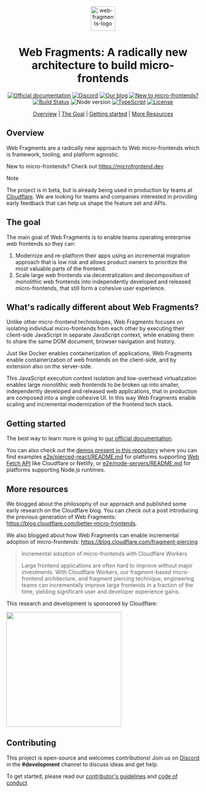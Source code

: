 <!-- prettier-ignore -->
<div align="center">

<img src="./docs/src/assets/favicons/favicon.svg" alt="web-fragments-logo" align="center" height="64" />

# Web Fragments: A radically new architecture to build micro-frontends

[![Official documentation](https://img.shields.io/badge/Official%20Docs-fuchsia?style=flat-square)](https://web-fragments.dev/)
[![Discord](https://img.shields.io/badge/Discord-8A2BE2?style=flat-square&logo=discord&logoColor=white)](https://discord.gg/dcgA8YxyCb)
[![Our blog](https://img.shields.io/badge/Blog%20post-F28021?style=flat-square&logo=cloudflare&logoColor=white)](https://blog.cloudflare.com/better-micro-frontends)
[![New to micro-frontends?](https://img.shields.io/badge/Microfrontend.dev-2F80ED?style=flat-square)](https://microfrontend.dev)
[![Build Status](https://img.shields.io/github/actions/workflow/status/web-fragments/web-fragments/release.yml?style=flat-square&label=Release%20Status)](https://github.com/web-fragments/web-fragments/actions)
![Node version](https://img.shields.io/badge/Node.js->=20-3c873a?style=flat-square)
[![TypeScript](https://img.shields.io/badge/TypeScript-blue?style=flat-square&logo=typescript&logoColor=white)](https://www.typescriptlang.org)
[![License](https://img.shields.io/badge/License-MIT-white?style=flat-square)](LICENSE)

[Overview](#overview) | [The Goal](#the-goal) | [Getting started](#getting-started) | [More Resources](#more-resources)

</div>

## Overview

Web Fragments are a radically new approach to Web micro-frontends which is framework, tooling, and platform agnostic.

New to micro-frontends? Check out https://microfrontend.dev

> [!NOTE]
> The project is in beta, but is already being used in production by teams at [Cloudflare](https://www.cloudflare.com/).
> We are looking for teams and companies interested in providing early feedback that can help us shape the feature set and APIs.

## The goal

The main goal of Web Fragments is to enable teams operating enterprise web frontends so they can:

1. Modernize and re-platform their apps using an incremental migration approach that is low risk and allows product owners to prioritize the most valuable parts of the frontend.
2. Scale large web frontends via decentralization and decomposition of monolithic web frontends into independently developed and released micro-frontends, that still form a cohesive user experience.

## What's radically different about Web Fragments?

Unlike other micro-frontend technologies, Web Fragments focuses on isolating individual micro-frontends from each other by executing their client-side JavaScript in separate JavaScript context, while enabling them to share the same DOM document, browser navigation and history.

Just like Docker enables containerization of applications, Web Fragments enable containerization of web frontends on the client-side, and by extension also on the server-side.

This JavaScript execution context isolation and low-overhead virtualization enables large monolithic web frontends to be broken up into smaller, independently developed and released web applications, that in production are composed into a single cohesive UI.
In this way Web Fragments enable scaling and incremental modernization of the frontend tech stack.

## Getting started

The best way to learn more is going to [our official documentation](https://web-fragments.dev/documentation/getting-started/).

You can also check out the [demos present in this repository](./e2e/) where you can find examples [e2e/pierced-react/README.md](./e2e/pierced-react/README.md) for platforms supporting [Web Fetch API](https://developer.mozilla.org/docs/Web/API/Fetch_API) like Cloudflare or Netlify, or [e2e/node-servers/README.md](./e2e/node-servers/README.md) for platforms supporting Node.js runtimes.

## More resources

We blogged about the philosophy of our approach and published some early research on the Cloudflare blog. You can check out a post introducing the previous generation of Web Fragments: https://blog.cloudflare.com/better-micro-frontends.

We also blogged about how Web Fragments can enable incremental adoption of micro-frontends: https://blog.cloudflare.com/fragment-piercing

> Incremental adoption of micro-frontends with Cloudflare Workers
>
> Large frontend applications are often hard to improve without major investments. With Cloudflare Workers, our fragment-based micro-frontend architecture, and fragment piercing technique, engineering teams can incrementally improve large frontends in a fraction of the time, yielding significant user and developer experience gains.

This research and development is sponsored by Cloudflare:

<img src="https://github.com/user-attachments/assets/daee5d2d-174d-4679-80d5-29cc3b38a903" data-canonical-src="https://github.com/user-attachments/assets/daee5d2d-174d-4679-80d5-29cc3b38a903" width="300" />

## Contributing

This project is open-source and welcomes contributions! Join us on [Discord](https://discord.gg/dcgA8YxyCb) in the **#development** channel to discuss ideas and get help.

To get started, please read our [contributor's guidelines](./CONTRIBUTING.md) and [code of conduct](./CODE_OF_CONDUCT.md)
